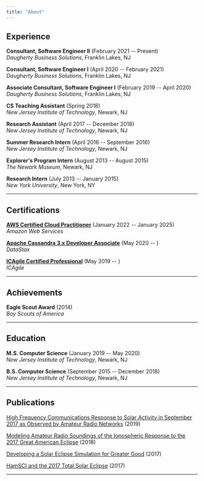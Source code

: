 ```yaml
---
title: "About"
---
```


## Experience

**Consultant, Software Engineer II** (February 2021 -- Present)<br />
*Daugherty Business Solutions*, Franklin Lakes, NJ

**Consultant, Software Engineer I** (April 2020 -- February 2021)<br />
*Daugherty Business Solutions*, Franklin Lakes, NJ

**Associate Consultant, Software Engineer I** (February 2019 -- April 2020)<br />
*Daugherty Business Solutions*, Franklin Lakes, NJ

**CS Teaching Assistant** (Spring 2018)<br />
*New Jersey Institute of Technology*, Newark, NJ

**Research Assistant** (April 2017 -- December 2018)<br />
*New Jersey Institute of Technology*, Newark, NJ

**Summer Research Intern** (April 2016 -- September 2016)<br />
*New Jersey Institute of Technology*, Newark, NJ

**Explorer's Program Intern** (August 2013 -- August 2015)<br />
*The Newark Museum*, Newark, NJ

**Research Intern** (July 2013 -- January 2015)<br />
*New York University*, New York, NY

<hr>

## Certifications

[**AWS Certified Cloud Practitioner**](https://www.credly.com/badges/9850e020-7157-4026-bc39-55f986ea22e7) (January 2022 -- January 2025)<br />
*Amazon Web Services*

[**Apache Cassandra 3.x Developer Associate**](https://academy.datastax.com/certs/lookup/9d17aae0-c16a-4f77-8757-44333673bab4) (May 2020 -- )<br />
*DataStax*

[**ICAgile Certified Professional**](https://www.icagile.com/Certification/Verify-Credentials/ctl/UserDetails/mid/697/uid/6a773626-1675-4775-bb5e-b1bc48f499a4) (May 2019 -- )<br />
*ICAgile*

<hr>

## Achievements

**Eagle Scout Award** (2014)<br />
*Boy Scouts of America*

<hr>

## Education

**M.S. Computer Science** (January 2019 -- May 2020)<br />
*New Jersey Institute of Technology*, Newark, NJ

**B.S. Computer Science** (September 2015 -- December 2018)<br />
*New Jersey Institute of Technology*, Newark, NJ<br />

<hr>

## Publications

[High Frequency Communications Response to Solar Activity in September 2017 as Observed by Amateur Radio Networks][4] (2019)

[Modeling Amateur Radio Soundings of the Ionospheric Response to the 2017 Great American Eclipse][3] (2018)

[Developing a Solar Eclipse Simulation for Greater Good][2] (2017)

[HamSCI and the 2017 Total Solar Eclipse][1] (2017)

<hr>

[4]: http://dx.doi.org/10.1029/2018SW002008
[3]: http://dx.doi.org/10.1029/2018GL077324
[2]: http://hamsci.org/sites/default/files/publications/2017_TAPR_DCC/2017_Vega_TAPR_DCC.pdf
[1]: http://hamsci.org/sites/default/files/publications/2017_TAPR_DCC/2017_Frissell_TAPR_DCC.pdf
